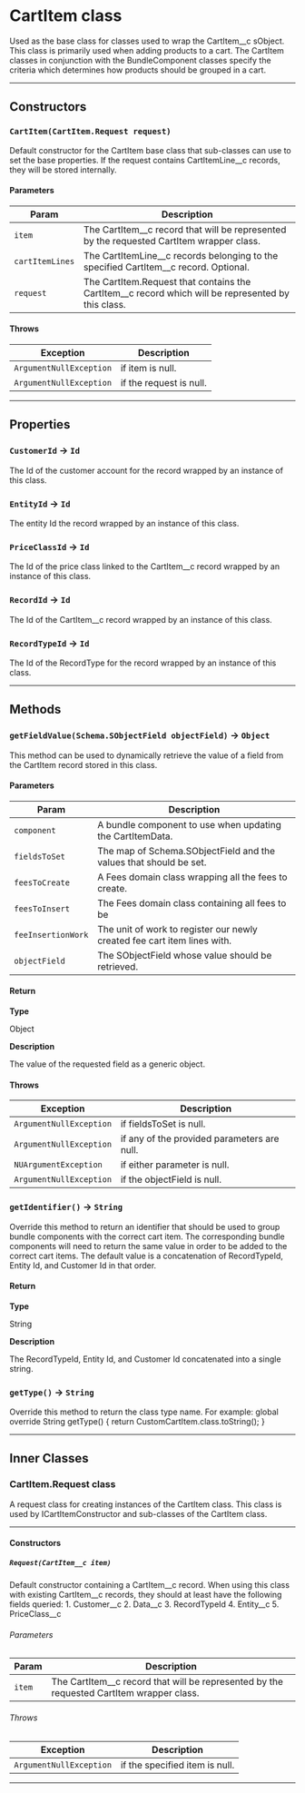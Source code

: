 # CartItem class

Used as the base class for classes used to wrap the CartItem__c sObject. This class is primarily used when adding products to a cart. The CartItem classes in conjunction with the BundleComponent classes specify the criteria which determines how products should be grouped in a cart.

---
## Constructors
### `CartItem(CartItem.Request request)`

Default constructor for the CartItem base class that sub-classes can use to set the base properties. If the request contains CartItemLine__c records, they will be stored internally.
#### Parameters
|Param|Description|
|-----|-----------|
|`item` |  The CartItem__c record that will be represented by the requested CartItem wrapper class. |
|`cartItemLines` |  The CartItemLine__c records belonging to the specified CartItem__c record. Optional. |
|`request` |  The CartItem.Request that contains the CartItem__c record which will be represented by this class. |

#### Throws
|Exception|Description|
|---------|-----------|
|`ArgumentNullException` |  if item is null. |
|`ArgumentNullException` |  if the request is null. |

---
## Properties

### `CustomerId` → `Id`

The Id of the customer account for the record wrapped by an instance of this class.

### `EntityId` → `Id`

The entity Id the record wrapped by an instance of this class.

### `PriceClassId` → `Id`

The Id of the price class linked to the CartItem__c record wrapped by an instance of this class.

### `RecordId` → `Id`

The Id of the CartItem__c record wrapped by an instance of this class.

### `RecordTypeId` → `Id`

The Id of the RecordType for the record wrapped by an instance of this class.

---
## Methods
### `getFieldValue(Schema.SObjectField objectField)` → `Object`

This method can be used to dynamically retrieve the value of a field from the CartItem record stored in this class.

#### Parameters
|Param|Description|
|-----|-----------|
|`component` |  A bundle component to use when updating the CartItemData. |
|`fieldsToSet` |  The map of Schema.SObjectField and the values that should be set. |
|`feesToCreate` |  A Fees domain class wrapping all the fees to create. |
|`feesToInsert` |  The Fees domain class containing all fees to be |
|`feeInsertionWork` |  The unit of work to register our newly created fee cart item lines with. |
|`objectField` |  The SObjectField whose value should be retrieved. |

#### Return

**Type**

Object

**Description**

The value of the requested field as a generic object.

#### Throws
|Exception|Description|
|---------|-----------|
|`ArgumentNullException` |  if fieldsToSet is null. |
|`ArgumentNullException` |  if any of the provided parameters are null. |
|`NUArgumentException` |  if either parameter is null. |
|`ArgumentNullException` |  if the objectField is null. |

### `getIdentifier()` → `String`

Override this method to return an identifier that should be used to group bundle components with the correct cart item. The corresponding bundle components will need to return the same value in order to be added to the correct cart items. The default value is a concatenation of RecordTypeId, Entity Id, and Customer Id in that order.

#### Return

**Type**

String

**Description**

The RecordTypeId, Entity Id, and Customer Id concatenated into a single string.

### `getType()` → `String`

Override this method to return the class type name. For example: global override String getType() { return CustomCartItem.class.toString(); }

---
## Inner Classes

### CartItem.Request class

A request class for creating instances of the CartItem class. This class is used by ICartItemConstructor and sub-classes of the CartItem class.

---
#### Constructors
##### `Request(CartItem__c item)`

Default constructor containing a CartItem__c record. When using this class with existing CartItem__c records, they should at least have the following fields queried: 1. Customer__c 2. Data__c 3. RecordTypeId 4. Entity__c 5. PriceClass__c
###### Parameters
|Param|Description|
|-----|-----------|
|`item` |  The CartItem__c record that will be represented by the requested CartItem wrapper class. |

###### Throws
|Exception|Description|
|---------|-----------|
|`ArgumentNullException` |  if the specified item is null. |

---
